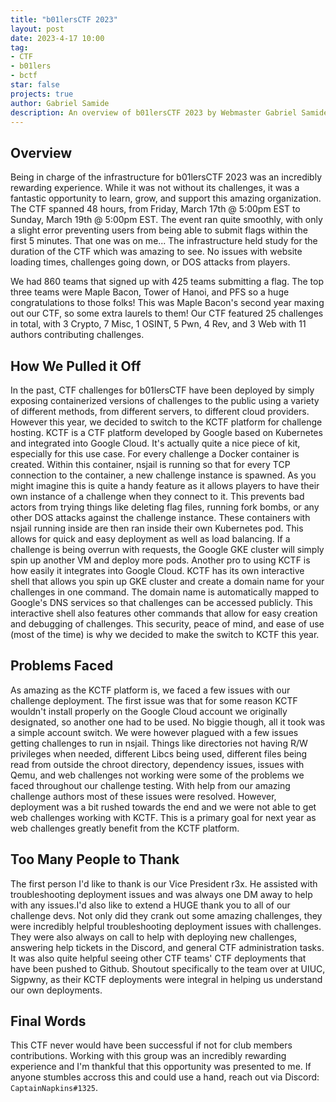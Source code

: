 ```yaml
---
title: "b01lersCTF 2023"
layout: post
date: 2023-4-17 10:00
tag:
- CTF
- b01lers
- bctf
star: false
projects: true
author: Gabriel Samide
description: An overview of b01lersCTF 2023 by Webmaster Gabriel Samide
---
```


## Overview
Being in charge of the infrastructure for b01lersCTF 2023 was an incredibly rewarding experience. While it was not without its challenges, it was a fantastic opportunity to learn, grow, and support this amazing organization. The CTF spanned 48 hours, from Friday, March 17th @ 5:00pm EST to Sunday, March 19th @ 5:00pm EST. The event ran quite smoothly, with only a slight error preventing users from being able to submit flags within the first 5 minutes. That one was on me... The infrastructure held study for the duration of the CTF which was amazing to see. No issues with website loading times, challenges going down, or DOS attacks from players.

We had 860 teams that signed up with 425 teams submitting a flag. The top three teams were Maple Bacon, Tower of Hanoi, and PFS so a huge congratulations to those folks! This was Maple Bacon's second year maxing out our CTF, so some extra laurels to them! Our CTF featured 25 challenges in total, with 3 Crypto, 7 Misc, 1 OSINT, 5 Pwn, 4 Rev, and 3 Web with 11 authors contributing challenges.

## How We Pulled it Off
In the past, CTF challenges for b01lersCTF have been deployed by simply exposing containerized versions of challenges to the public using a variety of different methods, from different servers, to different cloud providers. However this year, we decided to switch to the KCTF platform for challenge hosting. KCTF is a CTF platform developed by Google based on Kubernetes and integrated into Google Cloud. It's actually quite a nice piece of kit, especially for this use case. For every challenge a Docker container is created. Within this container, nsjail is running so that for every TCP connection to the container, a new challenge instance is spawned. As you might imagine this is quite a handy feature as it allows players to have their own instance of a challenge when they connect to it. This prevents bad actors from trying things like deleting flag files, running fork bombs, or any other DOS attacks against the challenge instance. These containers with nsjail running inside are then ran inside their own Kubernetes pod. This allows for quick and easy deployment as well as load balancing. If a challenge is being overrun with requests, the Google GKE cluster will simply spin up another VM and deploy more pods. Another pro to using KCTF is how easily it integrates into Google Cloud. KCTF has its own interactive shell that allows you spin up GKE cluster and create a domain name for your challenges in one command. The domain name is automatically mapped to Google's DNS services so that challenges can be accessed publicly. This interactive shell also features other commands that allow for easy creation and debugging of challenges. This security, peace of mind, and ease of use (most of the time) is why we decided to make the switch to KCTF this year.

## Problems Faced
As amazing as the KCTF platform is, we faced a few issues with our challenge deployment. The first issue was that for some reason KCTF wouldn't install properly on the Google Cloud account we originally designated, so another one had to be used. No biggie though, all it took was a simple account switch. We were however plagued with a few issues getting challenges to run in nsjail. Things like directories not having R/W privileges when needed, different Libcs being used, different files being read from outside the chroot directory, dependency issues, issues with Qemu, and web challenges not working were some of the problems we faced throughout our challenge testing. With help from our amazing challenge authors most of these issues were resolved. However, deployment was a bit rushed towards the end and we were not able to get web challenges working with KCTF. This is a primary goal for next year as web challenges greatly benefit from the KCTF platform.

## Too Many People to Thank
The first person I'd like to thank is our Vice President r3x. He assisted with troubleshooting deployment issues and was always one DM away to help with any issues.I'd also like to extend a HUGE thank you to all of our challenge devs. Not only did they crank out some amazing challenges, they were incredibly helpful troubleshooting deployment issues with challenges. They were also always on call to help with deploying new challenges, answering help tickets in the Discord, and general CTF administration tasks. It was also quite helpful seeing other CTF teams' CTF deployments that have been pushed to Github. Shoutout specifically to the team over at UIUC, Sigpwny, as their KCTF deployments were integral in helping us understand our own deployments. 

## Final Words
This CTF never would have been successful if not for club members contributions. Working with this group was an incredibly rewarding experience and I'm thankful that this opportunity was presented to me. If anyone stumbles accross this and could use a hand, reach out via Discord: `CaptainNapkins#1325`. 
